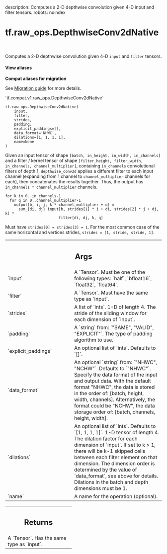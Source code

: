 description: Computes a 2-D depthwise convolution given 4-D input and filter tensors.
robots: noindex

# tf.raw_ops.DepthwiseConv2dNative

<!-- Insert buttons and diff -->

<table class="tfo-notebook-buttons tfo-api nocontent" align="left">

</table>



Computes a 2-D depthwise convolution given 4-D `input` and `filter` tensors.

<section class="expandable">
  <h4 class="showalways">View aliases</h4>
  <p>
<b>Compat aliases for migration</b>
<p>See
<a href="https://www.tensorflow.org/guide/migrate">Migration guide</a> for
more details.</p>
<p>`tf.compat.v1.raw_ops.DepthwiseConv2dNative`</p>
</p>
</section>

<pre class="devsite-click-to-copy prettyprint lang-py tfo-signature-link">
<code>tf.raw_ops.DepthwiseConv2dNative(
    input,
    filter,
    strides,
    padding,
    explicit_paddings=[],
    data_format=&#x27;NHWC&#x27;,
    dilations=[1, 1, 1, 1],
    name=None
)
</code></pre>



<!-- Placeholder for "Used in" -->

Given an input tensor of shape `[batch, in_height, in_width, in_channels]`
and a filter / kernel tensor of shape
`[filter_height, filter_width, in_channels, channel_multiplier]`, containing
`in_channels` convolutional filters of depth 1, `depthwise_conv2d` applies
a different filter to each input channel (expanding from 1 channel to
`channel_multiplier` channels for each), then concatenates the results
together. Thus, the output has `in_channels * channel_multiplier` channels.

```
for k in 0..in_channels-1
  for q in 0..channel_multiplier-1
    output[b, i, j, k * channel_multiplier + q] =
      sum_{di, dj} input[b, strides[1] * i + di, strides[2] * j + dj, k] *
                        filter[di, dj, k, q]
```

Must have `strides[0] = strides[3] = 1`.  For the most common case of the same
horizontal and vertices strides, `strides = [1, stride, stride, 1]`.

<!-- Tabular view -->
 <table class="responsive fixed orange">
<colgroup><col width="214px"><col></colgroup>
<tr><th colspan="2"><h2 class="add-link">Args</h2></th></tr>

<tr>
<td>
`input`
</td>
<td>
A `Tensor`. Must be one of the following types: `half`, `bfloat16`, `float32`, `float64`.
</td>
</tr><tr>
<td>
`filter`
</td>
<td>
A `Tensor`. Must have the same type as `input`.
</td>
</tr><tr>
<td>
`strides`
</td>
<td>
A list of `ints`.
1-D of length 4.  The stride of the sliding window for each dimension
of `input`.
</td>
</tr><tr>
<td>
`padding`
</td>
<td>
A `string` from: `"SAME", "VALID", "EXPLICIT"`.
The type of padding algorithm to use.
</td>
</tr><tr>
<td>
`explicit_paddings`
</td>
<td>
An optional list of `ints`. Defaults to `[]`.
</td>
</tr><tr>
<td>
`data_format`
</td>
<td>
An optional `string` from: `"NHWC", "NCHW"`. Defaults to `"NHWC"`.
Specify the data format of the input and output data. With the
default format "NHWC", the data is stored in the order of:
    [batch, height, width, channels].
Alternatively, the format could be "NCHW", the data storage order of:
    [batch, channels, height, width].
</td>
</tr><tr>
<td>
`dilations`
</td>
<td>
An optional list of `ints`. Defaults to `[1, 1, 1, 1]`.
1-D tensor of length 4.  The dilation factor for each dimension of
`input`. If set to k > 1, there will be k-1 skipped cells between each filter
element on that dimension. The dimension order is determined by the value of
`data_format`, see above for details. Dilations in the batch and depth
dimensions must be 1.
</td>
</tr><tr>
<td>
`name`
</td>
<td>
A name for the operation (optional).
</td>
</tr>
</table>



<!-- Tabular view -->
 <table class="responsive fixed orange">
<colgroup><col width="214px"><col></colgroup>
<tr><th colspan="2"><h2 class="add-link">Returns</h2></th></tr>
<tr class="alt">
<td colspan="2">
A `Tensor`. Has the same type as `input`.
</td>
</tr>

</table>

